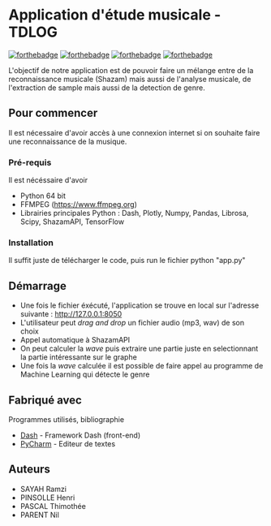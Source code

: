 # Application d'étude musicale - TDLOG


[![forthebadge](https://img.shields.io/badge/Python-3.8-brightgreen)](http://forthebadge.com)  [![forthebadge](https://img.shields.io/badge/Numpy-1.18.5-brightgreen)](http://forthebadge.com) [![forthebadge](https://img.shields.io/badge/Librosa-0.8.1-brightgreen)](http://forthebadge.com) [![forthebadge](https://img.shields.io/badge/TensorFlow-2.7.0-brightgreen)](http://forthebadge.com)

L'objectif de notre application est de pouvoir faire un mélange entre de la reconnaissance musicale (Shazam) mais aussi de l'analyse musicale, de l'extraction de sample mais aussi de la detection de genre. 

## Pour commencer

Il est nécessaire d'avoir accès à une connexion internet si on souhaite faire une reconnaissance de la musique.

### Pré-requis

Il est nécéssaire d'avoir 

- Python 64 bit  
- FFMPEG (https://www.ffmpeg.org)
- Librairies principales Python : Dash, Plotly, Numpy, Pandas, Librosa, Scipy, ShazamAPI, TensorFlow


### Installation

Il suffit juste de télécharger le code, puis run le fichier python "app.py"


## Démarrage

* Une fois le fichier éxécuté, l'application se trouve en local sur l'adresse suivante : http://127.0.0.1:8050
* L'utilisateur peut _drag and drop_ un fichier audio (mp3, wav) de son choix
* Appel automatique à ShazamAPI
* On peut calculer la _wave_ puis extraire une partie juste en selectionnant la partie intéressante sur le graphe
* Une fois la _wave_ calculée il est possible de faire appel au programme de Machine Learning qui détecte le genre 


## Fabriqué avec
Programmes utilisés, bibliographie

* [Dash](https://dash.plotly.com/introduction) - Framework Dash (front-end)
* [PyCharm](https://www.jetbrains.com/fr-fr/pycharm/) - Editeur de textes




## Auteurs
* SAYAH Ramzi 
* PINSOLLE Henri
* PASCAL Thimothée
* PARENT Nil


